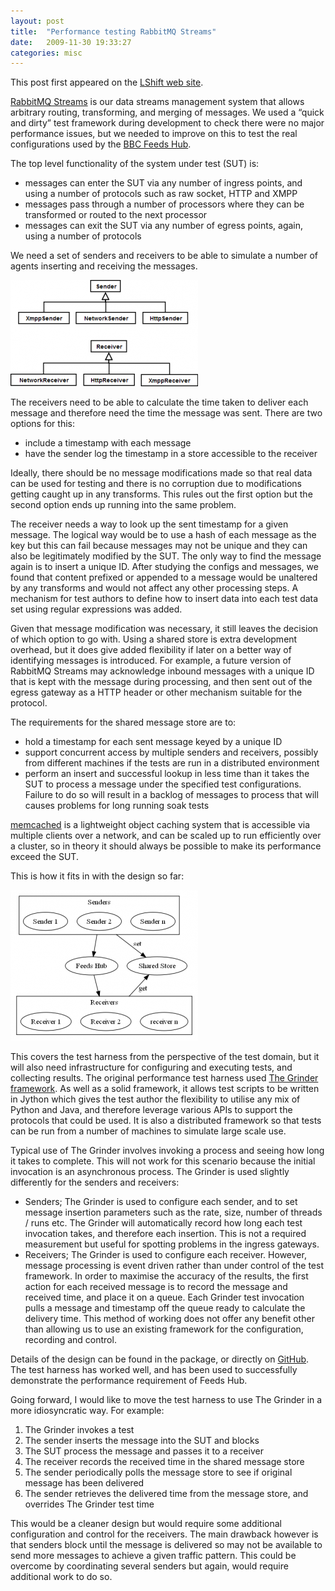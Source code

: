 ```yaml
---
layout: post
title:  "Performance testing RabbitMQ Streams"
date:   2009-11-30 19:33:27
categories: misc
---
```


This post first appeared on the [LShift web site](http://www.lshift.net/blog/2009/11/30/performance-testing-rabbitmq-streams/).

[RabbitMQ Streams](http://github.com/squaremo/rabbitmq-streams) is our data streams management system that allows arbitrary routing, transforming, and merging of messages. We used a “quick and dirty” test framework during development to check there were no major performance issues, but we needed to improve on this to test the real configurations used by the [BBC Feeds Hub](http://www.bbc.co.uk/blogs/radiolabs/2009/04/introducing_bbc_feeds_hub.shtml).

The top level functionality of the system under test (SUT) is:

* messages can enter the SUT via any number of ingress points, and using a number of protocols such as raw socket, HTTP and XMPP
* messages pass through a number of processors where they can be transformed or routed to the next processor
* messages can exit the SUT via any number of egress points, again, using a number of protocols

We need a set of senders and receivers to be able to simulate a number of agents inserting and receiving the messages.

[![Senders and Receivers][1t]][1]

The receivers need to be able to calculate the time taken to deliver each message and therefore need the time the message was sent. There are two options for this:

* include a timestamp with each message
* have the sender log the timestamp in a store accessible to the receiver

Ideally, there should be no message modifications made so that real data can be used for testing and there is no corruption due to modifications getting caught up in any transforms. This rules out the first option but the second option ends up running into the same problem.

The receiver needs a way to look up the sent timestamp for a given message. The logical way would be to use a hash of each message as the key but this can fail because messages may not be unique and they can also be legitimately modified by the SUT. The only way to find the message again is to insert a unique ID. After studying the configs and messages, we found that content prefixed or appended to a message would be unaltered by any transforms and would not affect any other processing steps. A mechanism for test authors to define how to insert data into each test data set using regular expressions was added.

Given that message modification was necessary, it still leaves the decision of which option to go with. Using a shared store is extra development overhead, but it does give added flexibility if later on a better way of identifying messages is introduced. For example, a future version of RabbitMQ Streams may acknowledge inbound messages with a unique ID that is kept with the message during processing, and then sent out of the egress gateway as a HTTP header or other mechanism suitable for the protocol.

The requirements for the shared message store are to:

* hold a timestamp for each sent message keyed by a unique ID
* support concurrent access by multiple senders and receivers, possibly from different machines if the tests are run in a distributed environment
* perform an insert and successful lookup in less time than it takes the SUT to process a message under the specified test configurations. Failure to do so will result in a backlog of messages to process that will causes problems for long running soak tests

[memcached](http://www.memcached.org/) is a lightweight object caching system that is accessible via multiple clients over a network, and can be scaled up to run efficiently over a cluster, so in theory it should always be possible to make its performance exceed the SUT.

This is how it fits in with the design so far:

[![Use of message store][2t]][2]

This covers the test harness from the perspective of the test domain, but it will also need infrastructure for configuring and executing tests, and collecting results. The original performance test harness used [The Grinder framework](http://grinder.sourceforge.net/). As well as a solid framework, it allows test scripts to be written in Jython which gives the test author the flexibility to utilise any mix of Python and Java, and therefore leverage various APIs to support the protocols that could be used. It is also a distributed framework so that tests can be run from a number of machines to simulate large scale use.

Typical use of The Grinder involves invoking a process and seeing how long it takes to complete. This will not work for this scenario because the initial invocation is an asynchronous process. The Grinder is used slightly differently for the senders and receivers:

* Senders; The Grinder is used to configure each sender, and to set message insertion parameters such as the rate, size, number of threads / runs etc. The Grinder will automatically record how long each test invocation takes, and therefore each insertion. This is not a required measurement but useful for spotting problems in the ingress gateways.
* Receivers; The Grinder is used to configure each receiver. However, message processing is event driven rather than under control of the test framework. In order to maximise the accuracy of the results, the first action for each received message is to record the message and received time, and place it on a queue. Each Grinder test invocation pulls a message and timestamp off the queue ready to calculate the delivery time. This method of working does not offer any benefit other than allowing us to use an existing framework for the configuration, recording and control.

Details of the design can be found in the package, or directly on [GitHub](http://github.com/squaremo/rabbitmq-streams/tree/master/test/doc/). The test harness has worked well, and has been used to successfully demonstrate the performance requirement of Feeds Hub.

Going forward, I would like to move the test harness to use The Grinder in a more idiosyncratic way. For example:

1. The Grinder invokes a test
1. The sender inserts the message into the SUT and blocks
1. The SUT process the message and passes it to a receiver
1. The receiver records the received time in the shared message store
1. The sender periodically polls the message store to see if original message has been delivered
1. The sender retrieves the delivered time from the message store, and overrides The Grinder test time

This would be a cleaner design but would require some additional configuration and control for the receivers. The main drawback however is that senders block until the message is delivered so may not be available to send more messages to achieve a given traffic pattern. This could be overcome by coordinating several senders but again, would require additional work to do so.

  [1t]: /assets/perf-testing-rmq-streams/class-diagram-1-thumbnail.png
  [2t]: /assets/perf-testing-rmq-streams/message-storedot-thumbnail.png
  [1]: /assets/perf-testing-rmq-streams/class-diagram-1.png
  [2]: /assets/perf-testing-rmq-streams/message-storedot.png

